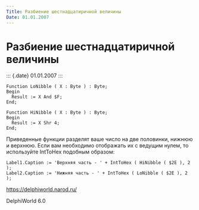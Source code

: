 ```yaml
---
Title: Разбиение шестнадцатиричной величины
Date: 01.01.2007
---
```



Разбиение шестнадцатиричной величины
====================================

::: {.date}
01.01.2007
:::

    Function LoNibble ( X : Byte ) : Byte;
    Begin
      Result := X And $F;
    End;
     
    Function HiNibble ( X : Byte ) : Byte;
    Begin
      Result := X Shr 4;
    End;

Приведенные функции разделят ваше число на две половинки, нижнюю и
верхнюю. Если вам необходимо отображать их с ведущим нулем, то
используйте IntToHex подобным образом:

    Label1.Caption := 'Верхняя часть - ' + IntToHex ( HiNibble ( $2E ), 2 );
    Label2.Caption := 'Нижняя часть - ' + IntToHex ( LoNibble ( $2E ), 2 ); 

<https://delphiworld.narod.ru/>

DelphiWorld 6.0
